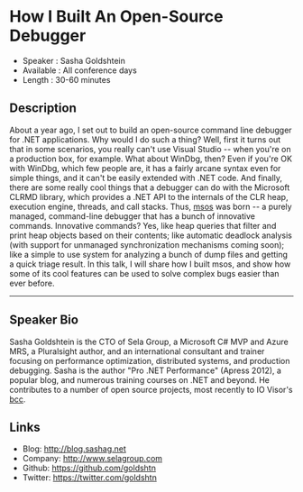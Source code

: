 How I Built An Open-Source Debugger
========================

* Speaker   : Sasha Goldshtein
* Available : All conference days 
* Length    : 30-60 minutes

Description
-----------

About a year ago, I set out to build an open-source command line debugger for .NET applications. Why would I do such a thing? Well, first it turns out that in some scenarios, you really can't use Visual Studio -- when you're on a production box, for example. What about WinDbg, then? Even if you're OK with WinDbg, which few people are, it has a fairly arcane syntax even for simple things, and it can't be easily extended with .NET code. And finally, there are some really cool things that a debugger can do with the Microsoft CLRMD library, which provides a .NET API to the internals of the CLR heap, execution engine, threads, and call stacks. Thus, [msos](https://github.com/goldshtn/msos) was born -- a purely managed, command-line debugger that has a bunch of innovative commands. Innovative commands? Yes, like heap queries that filter and print heap objects based on their contents; like automatic deadlock analysis (with support for unmanaged synchronization mechanisms coming soon); like a simple to use system for analyzing a bunch of dump files and getting a quick triage result. In this talk, I will share how I built msos, and show how some of its cool features can be used to solve complex bugs easier than ever before.

---------------

Speaker Bio
-----------

Sasha Goldshtein is the CTO of Sela Group, a Microsoft C# MVP and Azure MRS, a Pluralsight author, and an international consultant and trainer focusing on performance optimization, distributed systems, and production debugging. Sasha is the author "Pro .NET Performance" (Apress 2012), a popular blog, and numerous training courses on .NET and beyond. He contributes to a number of open source projects, most recently to IO Visor's [bcc](https://github.com/iovisor/bcc).

Links
-----

* Blog: http://blog.sashag.net
* Company: http://www.selagroup.com
* Github: https://github.com/goldshtn
* Twitter: https://twitter.com/goldshtn
